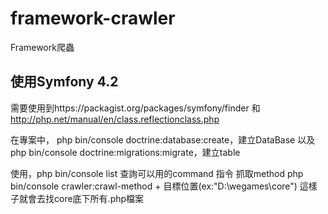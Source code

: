 ﻿# framework-crawler
Framework爬蟲

使用Symfony 4.2
--------------------------

需要使用到https://packagist.org/packages/symfony/finder
和 http://php.net/manual/en/class.reflectionclass.php

在專案中，
php bin/console doctrine:database:create，建立DataBase
以及
php bin/console doctrine:migrations:migrate，建立table

使用，php bin/console list 查詢可以用的command 指令
抓取method
php bin/console crawler:crawl-method + 目標位置(ex:"D:\wegames\core")
這樣子就會去找core底下所有.php檔案

